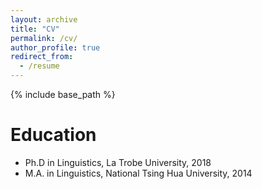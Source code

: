 ```yaml
---
layout: archive
title: "CV"
permalink: /cv/
author_profile: true
redirect_from:
  - /resume
---
```


{% include base_path %}

Education
======
* Ph.D in Linguistics, La Trobe University, 2018
* M.A. in Linguistics, National Tsing Hua University, 2014
